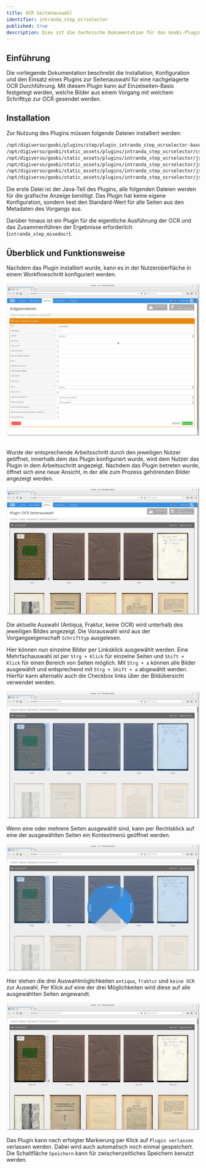 ```yaml
---
title: OCR Seitenauswahl
identifier: intranda_step_ocrselector
published: true
description: Dies ist die technische Dokumentation für das Goobi-Plugin zur Auswahl von Einzelseiten zur OCR-Durchführung oder nicht-Durchführung.
---
```

## Einführung
Die vorliegende Dokumentation beschreibt die Installation, Konfiguration und den Einsatz eines Plugins zur Seitenauswahl für eine nachgelagerte OCR Durchführung. Mit diesem Plugin kann auf Einzelseiten-Basis festgelegt werden, welche Bilder aus einem Vorgang mit welchem Schrifttyp zur OCR gesendet werden. ​

## Installation
Zur Nutzung des Plugins müssen folgende Dateien installiert werden: ​

```bash
/opt/digiverso/goobi/plugins/step/plugin_intranda_step_ocrselector-base.jar
/opt/digiverso/goobi/static_assets/plugins/intranda_step_ocrselector/css/style.css
/opt/digiverso/goobi/static_assets/plugins/intranda_step_ocrselector/js/app.js
/opt/digiverso/goobi/static_assets/plugins/intranda_step_ocrselector/js/riot.min.js
/opt/digiverso/goobi/static_assets/plugins/intranda_step_ocrselector/js/tags.js
/opt/digiverso/goobi/static_assets/plugins/intranda_step_ocrselector/js/ugh.js
```

​Die erste Datei ist der Java-Teil des Plugins, alle folgenden Dateien werden für die grafische Anzeige benötigt. Das Plugin hat keine eigene Konfiguration, sondern liest den Standard-Wert für alle Seiten aus den Metadaten des Vorgangs aus. ​

Darüber hinaus ist ein Plugin für die eigentliche Ausführung der OCR und das Zusammenführen der Ergebnisse erforderlich (`intranda_step_mixedocr`).​


## Überblick und Funktionsweise
Nachdem das Plugin installiert wurde, kann es in der Nutzeroberfläche in einem Workflowschritt konfiguriert werden. ​

![Task-Details](screen1.png) ​

Wurde der entsprechende Arbeitsschritt durch den jeweiligen Nutzer geöffnet, innerhalb dem das Plugin konfiguriert wurde, wird dem Nutzer das Plugin in dem Arbeitsschritt angezeigt. Nachdem das Plugin betreten wurde, öffnet sich eine neue Ansicht, in der alle zum Prozess gehörenden Bilder angezeigt werden.

![Plugin-Oberfläche](screen2.png)

Die aktuelle Auswahl (Antiqua, Fraktur, keine OCR) wird unterhalb des jeweiligen Bildes angezeigt. Die Vorauswahl wird aus der Vorgangseigenschaft `Schrifttyp` ausgelesen. 

Hier können nun einzelne Bilder per Linksklick ausgewählt werden. Eine Mehrfachauswahl ist per `Strg + Klick` für einzelne Seiten und `Shift + Klick` für einen Bereich von Seiten möglich. Mit `Strg + a` können alle Bilder ausgewählt und entsprechend mit `Strg + Shift + a` abgewählt werden. Hierfür kann alternativ auch die Checkbox links über der Bildübersicht verwendet werden.

![Mehrfachauswahl](screen3.png)

Wenn eine oder mehrere Seiten ausgewählt sind, kann per Rechtsklick auf eine der ausgewählten Seiten ein Kontextmenü geöffnet werden.

![Kontextmenü](screen4.png)

Hier stehen die drei Auswahlmöglichkeiten `antiqua`, `fraktur` und `keine OCR` zur Auswahl. Per Klick auf eine der drei Möglichkeiten wird diese auf alle ausgewählten Seiten angewandt.

![Aktualisiert - keine OCR für Einband und leere Seiten](screen5.png)

Das Plugin kann nach erfolgter Markierung per Klick auf `Plugin verlassen` verlassen werden. Dabei wird auch automatisch noch einmal gespeichert. Die Schaltfläche `Speichern` kann für zwischenzeitliches Speichern benutzt werden.
